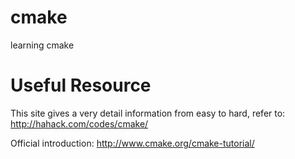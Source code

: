 cmake
=====

learning cmake 



Useful Resource
=======


This site gives a very detail information from easy to hard, refer to:
http://hahack.com/codes/cmake/


Official introduction:
http://www.cmake.org/cmake-tutorial/

